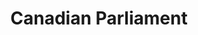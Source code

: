 ---
title: Canadian Parliament
longTitle: 'Canadian Parliament'
tags:
- gccommon
usedFor:
- "[[Parliament]]"
---